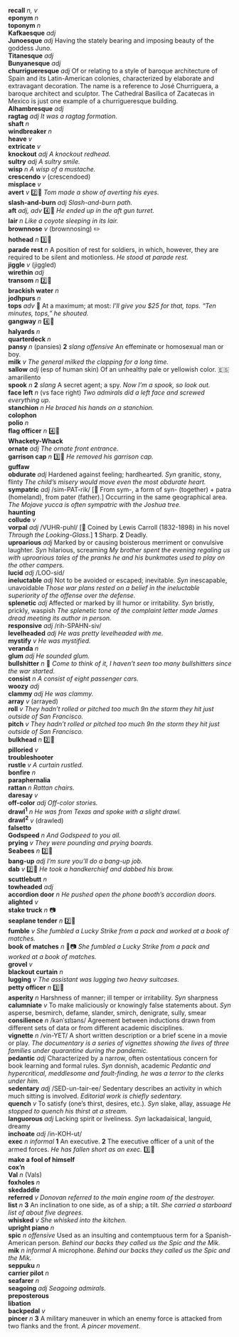 __recall__ _n, v_  
__eponym__ _n_  
__toponym__ _n_  
__Kafkaesque__ _adj_  
__Junoesque__ _adj_ Having the stately bearing and imposing beauty of the goddess Juno.  
__Titanesque__ _adj_  
__Bunyanesque__ _adj_  
__churrigueresque__ _adj_ Of or relating to a style of baroque architecture of Spain and its Latin-American colonies, characterized by elaborate and extravagant decoration. The name is a reference to José Churriguera, a baroque architect and sculptor. The Cathedral Basilica of Zacatecas in Mexico is just one example of a churrigueresque building.  
__Alhambresque__ _adj_  
__ragtag__ _adj_ _It was a ragtag formation._  
__shaft__ _n_  
__windbreaker__ _n_  
__heave__ _v_  
__extricate__ _v_  
__knockout__ _adj_ _A knockout redhead._  
__sultry__ _adj_ _A sultry smile._  
__wisp__ _n_ _A wisp of a mustache._  
__crescendo__ _v_ (crescendoed)  
__misplace__ _v_  
__avert__ _v_ :two::hammer: _Tom made a show of averting his eyes._  
__slash-and-burn__ _adj_ _Slash-and-burn path._  
__aft__ _adj, adv_ :four::hammer: _He ended up in the aft gun turret._  
__lair__ _n_ _Like a coyote sleeping in its lair._  
__brownnose__ _v_ (brownnosing) :pencil2:  
__hothead__ _n_ :three::hammer:  
__parade rest__ _n_ A position of rest for soldiers, in which, however, they are required to be silent and motionless. _He stood at parade rest._  
__jiggle__ _v_ (jiggled)  
__wirethin__ _adj_  
__transom__ _n_ :two::hammer:  
__brackish water__ _n_  
__jodhpurs__ _n_  
__tops__ _adv_ :dart: At a maximum; at most: _I’ll give you $25 for that, tops._ _“Ten minutes, tops,” he shouted._  
__gangway__ _n_ :four::hammer:  
__halyards__ _n_  
__quarterdeck__ _n_  
__pansy__ _n_ (pansies) __2__ _slang_ _offensive_ An effeminate or homosexual man or boy.  
__milk__ _v_ _The general milked the clapping for a long time._  
__sallow__ _adj_ (esp of human skin) Of an unhealthy pale or yellowish color. :es: amarillento  
__spook__ _n_ __2__ _slang_ A secret agent; a spy. _Now I’m a spook, so look out._  
__face left__ _n_ (vs face right) _Two admirals did a left face and screwed everything up._  
__stanchion__ _n_ _He braced his hands on a stanchion._  
__colophon__  
__polio__ _n_  
__flag officer__ _n_ :four::hammer:  
__Whackety-Whack__  
__ornate__ _adj_ _The ornate front entrance._  
__garrison cap__ _n_ :three::hammer: _He removed his garrison cap._  
__guffaw__  
__obdurate__ _adj_ Hardened against feeling; hardhearted. _Syn_ granitic, stony, flinty _The child’s misery would move even the most obdurate heart._  
__sympatric__ _adj_ /sim-PAT-rik/ [:scroll: From sym-, a form of syn- (together) + patra (homeland), from pater (father).] Occurring in the same geographical area. _The Mojave yucca is often sympatric with the Joshua tree._  
__haunting__  
__collude__ _v_  
__vorpal__ _adj_ /VUHR-puhl/ [:scroll: Coined by Lewis Carroll (1832-1898) in his novel _Through the Looking-Glass._] __1__ Sharp. __2__ Deadly.  
__uproarious__ _adj_ Marked by or causing boisterous merriment or convulsive laughter. _Syn_ hilarious, screaming _My brother spent the evening regaling us with uproarious tales of the pranks he and his bunkmates used to play on the other campers._  
__lucid__ _adj_ /LOO-sid/  
__ineluctable__ _adj_ Not to be avoided or escaped; inevitable. _Syn_ inescapable, unavoidable _Those war plans rested on a belief in the ineluctable superiority of the offense over the defense._  
__splenetic__ _adj_ Affected or marked by ill humor or irritability. _Syn_ bristly, prickly, waspish _The splenetic tone of the complaint letter made James dread meeting its author in person._  
__responsive__ _adj_ /rih-SPAHN-siv/  
__levelheaded__ _adj_ _He was pretty levelheaded with me._  
__mystify__ _v_ _He was mystified._  
__veranda__ _n_  
__glum__ _adj_ _He sounded glum._  
__bullshitter__ _n_ :dart: _Come to think of it, I haven’t seen too many bullshitters since the war started._  
__consist__ _n_ _A consist of eight passenger cars._  
__woozy__ _adj_  
__clammy__ _adj_ _He was clammy._  
__array__ _v_ (arrayed)  
__roll__ _v_ _They hadn’t rolled or pitched too much 9n the storm they hit just outside of San Francisco._  
__pitch__ _v_ _They hadn’t rolled or pitched too much 9n the storm they hit just outside of San Francisco._  
__bulkhead__ _n_ :two::hammer:  
__pilloried__ _v_  
__troubleshooter__  
__rustle__ _v_ _A curtain rustled._  
__bonfire__ _n_  
__paraphernalia__  
__rattan__ _n_ _Rattan chairs._  
__daresay__ _v_  
__off-color__ _adj_ _Off-color stories._  
__drawl<sup>1</sup>__ _n_ _He was from Texas and spoke with a slight drawl._  
__drawl<sup>2</sup>__ _v_ (drawled)  
__falsetto__  
__Godspeed__ _n_ _And Godspeed to you all._  
__prying__ _v_ _They were pounding and prying boards._  
__Seabees__ _n_ :two::hammer:  
__bang-up__ _adj_ _I’m sure you’ll do a bang-up job._  
__dab__ _v_ :two::hammer: _He took a handkerchief and dabbed his brow._  
__scuttlebutt__ _n_  
__towheaded__ _adj_  
__accordion door__ _n_ _He pushed open the phone booth’s accordion doors._  
__alighted__ _v_  
__stake truck__ _n_ :camera:  
__seaplane tender__ _n_ :two::hammer:  
__fumble__ _v_ _She fumbled a Lucky Strike from a pack and worked at a book of matches._  
__book of matches__ _n_ :dart::camera: _She fumbled a Lucky Strike from a pack and worked at a book of matches._  
__grovel__ _v_  
__blackout curtain__ _n_  
__lugging__ _v_ _The assistant was lugging two heavy suitcases._  
__petty officer__ _n_ :three::hammer:  
__asperity__ _n_ Harshness of manner; ill temper or irritability. _Syn_ sharpness  
__calumniate__ _v_ To make maliciously or knowingly false statements about. _Syn_ asperse, besmirch, defame, slander, smirch, denigrate, sully, smear  
__consilience__ _n_ /kənˈsɪlɪəns/ Agreement between inductions drawn from different sets of data or from different academic disciplines.  
__vignette__ _n_ /vin-YET/ A short written description or a brief scene in a movie or play. _The documentary is a series of vignettes showing the lives of three families under quarantine during the pandemic._  
__pedantic__ _adj_ Characterized by a narrow, often ostentatious concern for book learning and formal rules. _Syn_ donnish, academic _Pedantic and hypercritical, meddlesome and fault-finding, he was a terror to the clerks under him._  
__sedentary__ _adj_ /SED-un-tair-ee/ Sedentary describes an activity in which much sitting is involved. _Editorial work is chiefly sedentary._  
__quench__ _v_ To satisfy (one’s thirst, desires, etc.). _Syn_ slake, allay, assuage _He stopped to quench his thirst at a stream._  
__languorous__ _adj_ Lacking spirit or liveliness. _Syn_ lackadaisical, languid, dreamy  
__inchoate__ _adj_ /in-KOH-ut/  
__exec__ _n_ _informal_ __1__ An executive. __2__ The executive officer of a unit of the armed forces. _He has fallen short as an exec._ :three::hammer:  
__make a fool of himself__  
__cox’n__  
__Val__ _n_ (Vals)  
__foxholes__ _n_  
__skedaddle__  
__referred__ _v_ _Donovan referred to the main engine room of the destroyer._  
__list__ _n_ __3__ An inclination to one side, as of a ship; a tilt. _She carried a starboard list of about five degrees._  
__whisked__ _v_ _She whisked into the kitchen._  
__upright piano__ _n_  
__spic__ _n_ _offensive_ Used as an insulting and contemptuous term for a Spanish-American person. _Behind our backs they called us the Spic and the Mik._  
__mik__ _n_ _informal_ A microphone. _Behind our backs they called us the Spic and the Mik._  
__seppuku__ _n_  
__carrier pilot__ _n_  
__seafarer__ _n_  
__seagoing__ _adj_ _Seagoing admirals._  
__preposterous__  
__libation__  
__backpedal__ _v_  
__pincer__ _n_ __3__ A military maneuver in which an enemy force is attacked from two flanks and the front. _A pincer movement._  
